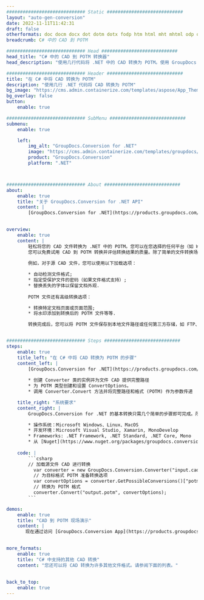 ```yaml
---
############################# Static ############################
layout: "auto-gen-conversion"
date: 2022-11-11T11:42:31
draft: false
otherformats: doc docm docx dot dotm dotx fodp htm html mht mhtml odp odt otp pot potm potx pps ppsm ppsx ppt pptm pptx rtf
breadcrumb: C# 中的 CAD 到 POTM

############################# Head ############################
head_title: "C# 中的 CAD 到 POTM 转换器"
head_description: "使用几行代码将 .NET 中的 CAD 转换为 POTM。使用 GroupDocs 文档转换 API 转换 160 多种文件格式。"

############################# Header ############################
title: "在 C# 中将 CAD 转换为 POTM"
description: "使用几行 .NET 代码将 CAD 转换为 POTM"
bg_image: "https://cms.admin.containerize.com/templates/aspose/App_Themes/V3/images/bg/header1.png"
bg_overlay: false
button:
    enable: true

############################# SubMenu ############################
submenu:
    enable: true

    left:
        img_alt: "GroupDocs.Conversion for .NET"
        image: "https://cms.admin.containerize.com/templates/groupdocs/images/product-logos/90x90-noborder/groupdocs-conversion-net.png"
        product: "GroupDocs.Conversion"
        platform: ".NET"



############################# About ############################
about:
    enable: true
    title: "关于 GroupDocs.Conversion for .NET API"
    content: |
        [GroupDocs.Conversion for .NET](https://products.groupdocs.com/conversion/net/)可用于转换Microsoft Word、Excel、PowerPoint、PDF、Visio等格式。 GroupDocs.Conversion 是一个独立的 API，适用于需要高性能的后端和内部系统。它不依赖于任何软件，例如 Microsoft 或 Open Office。
    

overview:
    enable: true
    content: |
        轻松将您的 CAD 文件转换为 .NET 中的 POTM。您可以在您选择的任何平台（如 Windows、Linux、macOS）中仅使用几行 C# 代码行。
        您可以免费试用 CAD 到 POTM 转换并评估转换结果的质量。除了简单的文件转换场景，您还可以尝试更高级的选项来加载源 CAD 文件和保存输出 POTM 结果。 
        
        例如，对于源 CAD 文件，您可以使用以下加载选项：

        * 自动检测文件格式;
        * 指定受保护文件的密码（如果文件格式支持）;
        * 替换丢失的字体以保留文档外观.
        
        POTM 文件还有高级转换选项：

        * 转换特定文档页面或页面范围;
        * 将水印添加到转换后的 POTM 文件等等.

        转换完成后，您可以将 POTM 文件保存到本地文件路径或任何第三方存储，如 FTP、Amazon S3、Google Drive、Dropbox 等。请注意 - 将 CAD 转换为 POTM 无需安装任何额外的软件 - 如 MS Office、Open Office、Adobe Acrobat Reader 等。


############################# Steps ############################
steps:
    enable: true
    title_left: "在 C# 中将 CAD 转换为 POTM 的步骤"
    content_left: |
        [GroupDocs.Conversion for .NET](https://products.groupdocs.com/conversion/net/) 使开发人员只需几行代码即可轻松地将 CAD 文件转换为 POTM。
        
        * 创建 Converter 类的实例并为文件 CAD 提供完整路径
        * 为 POTM 类型创建和设置 ConvertOptions。
        * 调用 Converter.Convert 方法并将完整路径和格式 (POTM) 作为参数传递

    title_right: "系统要求"
    content_right: |
        GroupDocs.Conversion for .NET 的基本转换只需几个简单的步骤即可完成。所有主要平台和操作系统都支持我们的 API。在执行以下代码之前，请确保您的系统上安装了以下先决条件。

        * 操作系统：Microsoft Windows、Linux、MacOS
        * 开发环境：Microsoft Visual Studio, Xamarin, MonoDevelop
        * Frameworks: .NET Framework, .NET Standard, .NET Core, Mono
        * 从 [Nuget](https://www.nuget.org/packages/groupdocs.conversion) 获取最新的 GroupDocs.Conversion for .NET
         
    code: |
        ```csharp    
        // 加载源文件 CAD 进行转换
          var converter = new GroupDocs.Conversion.Converter("input.cad");
          // 为目标格式 POTM 准备转换选项
          var convertOptions = converter.GetPossibleConversions()["potm"].ConvertOptions;
          // 转换为 POTM 格式
          converter.Convert("output.potm", convertOptions);
        ```

demos:
    enable: true
    title: "CAD 到 POTM 现场演示"
    content: |
       现在通过访问 [GroupDocs.Conversion App](https://products.groupdocs.app/conversion/family) 网站将 CAD 转换为 POTM。在线演示具有以下优点
          

more_formats:
    enable: true
    title: "C# 中支持的其他 CAD 转换"
    content: "您还可以将 CAD 转换为许多其他文件格式。请参阅下面的列表。"
       
       
back_to_top:
    enable: true
---
```

